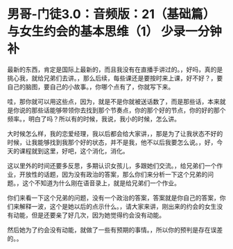 # 男哥-门徒3.0：音频版：21（基础篇）与女生约会的基本思维（1） 少录一分钟补

最新的东西，肯定是国际上最新的，而且我没有在直播手讲过的。，好吗，真的是挑心我，就给兄弟们去讲。，那么后续，每些课还是要按时来上课，好不好？，要自己的脑图，要自己的小故事。，你哪个点有了，你就写下来。

哇，那你就可以用这些点，因为，就是不是你就被送话数了，而是那些话，本来就是你说的那些话能够带领你去找到那个节奏点，你的那个好的节点，你的好的那个频率。，明白了吗？所以有的时候，我说，我小的时候，怎么讲。

大时候怎么样，我的恋爱经理，我以后都会给大家讲，，那是为了让我状态不好的时候，让我能够找到我那个好的状态，并不是我，他不以后我要怎么说。，好，今天的课程就到这里，好吧，这个消化，消化。

这以里外的时间还要多反思，多期认识女孩儿，多跟她们交流。，给兄弟们一个作业，开放性的话题，因为没有政治的答案，那么你们来分析一下这个兄弟的问题。，这个不知道为什么刚在语音录上，就是给兄弟们一个作业。

你们来看一下这个兄弟的问题，没有一个政治的答案，答案就是你自己的答案，你们来解释一波，这个是她以后的点示什么。，请大家来讲，刚出来的约会的女生没有动能，但是还要亲了好几次，因为她觉得约会没有动能。

然后她为了约会没有动能，就做了一些有预期的事情。，所以你的预判是存在误差的。。